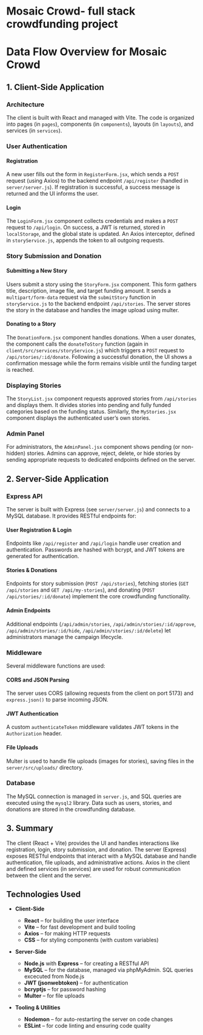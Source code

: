 
# Mosaic Crowd- full stack crowdfunding project

# Data Flow Overview for Mosaic Crowd

## 1. Client-Side Application

### Architecture

The client is built with React and managed with Vite. The code is organized into pages (in `pages`), components (in `components`), layouts (in `layouts`), and services (in `services`).

### User Authentication

#### Registration

A new user fills out the form in `RegisterForm.jsx`, which sends a `POST` request (using Axios) to the backend endpoint `/api/register` (handled in `server/server.js`). If registration is successful, a success message is returned and the UI informs the user.

#### Login

The `LoginForm.jsx` component collects credentials and makes a `POST` request to `/api/login`. On success, a JWT is returned, stored in `localStorage`, and the global state is updated. An Axios interceptor, defined in `storyService.js`, appends the token to all outgoing requests.

### Story Submission and Donation

#### Submitting a New Story

Users submit a story using the `StoryForm.jsx` component. This form gathers title, description, image file, and target funding amount. It sends a `multipart/form-data` request via the `submitStory` function in `storyService.js` to the backend endpoint `/api/stories`. The server stores the story in the database and handles the image upload using multer.

#### Donating to a Story

The `DonationForm.jsx` component handles donations. When a user donates, the component calls the `donateToStory` function (again in `client/src/services/storyService.js`) which triggers a `POST` request to `/api/stories/:id/donate`. Following a successful donation, the UI shows a confirmation message while the form remains visible until the funding target is reached.

### Displaying Stories

The `StoryList.jsx` component requests approved stories from `/api/stories` and displays them. It divides stories into pending and fully funded categories based on the funding status. Similarly, the `MyStories.jsx` component displays the authenticated user’s own stories.

### Admin Panel

For administrators, the `AdminPanel.jsx` component shows pending (or non-hidden) stories. Admins can approve, reject, delete, or hide stories by sending appropriate requests to dedicated endpoints defined on the server.

## 2. Server-Side Application

### Express API

The server is built with Express (see `server/server.js`) and connects to a MySQL database. It provides RESTful endpoints for:

#### User Registration & Login

Endpoints like `/api/register` and `/api/login` handle user creation and authentication. Passwords are hashed with bcrypt, and JWT tokens are generated for authentication.

#### Stories & Donations

Endpoints for story submission (`POST /api/stories`), fetching stories (`GET /api/stories` and `GET /api/my-stories`), and donating (`POST /api/stories/:id/donate`) implement the core crowdfunding functionality.

#### Admin Endpoints

Additional endpoints (`/api/admin/stories`, `/api/admin/stories/:id/approve`, `/api/admin/stories/:id/hide`, `/api/admin/stories/:id/delete`) let administrators manage the campaign lifecycle.

### Middleware

Several middleware functions are used:

#### CORS and JSON Parsing

The server uses CORS (allowing requests from the client on port 5173) and `express.json()` to parse incoming JSON.

#### JWT Authentication

A custom `authenticateToken` middleware validates JWT tokens in the `Authorization` header.

#### File Uploads

Multer is used to handle file uploads (images for stories), saving files in the `server/src/uploads/` directory.

### Database

The MySQL connection is managed in `server.js`, and SQL queries are executed using the `mysql2` library. Data such as users, stories, and donations are stored in the crowdfunding database.

## 3. Summary

The client (React + Vite) provides the UI and handles interactions like registration, login, story submission, and donation.
The server (Express) exposes RESTful endpoints that interact with a MySQL database and handle authentication, file uploads, and administrative actions.
Axios in the client and defined services (in services) are used for robust communication between the client and the server.

## Technologies Used

- **Client-Side**  
  - **React** – for building the user interface  
  - **Vite** – for fast development and build tooling  
  - **Axios** – for making HTTP requests  
  - **CSS** – for styling components (with custom variables)

- **Server-Side**  
  - **Node.js** with **Express** – for creating a RESTful API  
  - **MySQL** – for the database, managed via phpMyAdmin. SQL queries excecuted from Node.js 
  - **JWT (jsonwebtoken)** – for authentication  
  - **bcryptjs** – for password hashing  
  - **Multer** – for file uploads

- **Tooling & Utilities**  
  - **Nodemon** – for auto-restarting the server on code changes  
  - **ESLint** – for code linting and ensuring code quality  